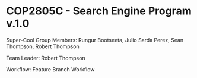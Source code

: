 # COP2805C - Search Engine Program v.1.0
Super-Cool Group
Members: Rungur Bootseeta,
         Julio Sarda Perez,
         Sean Thompson,
         Robert Thompson
         
Team Leader: Robert Thompson

Workflow: Feature Branch Workflow

